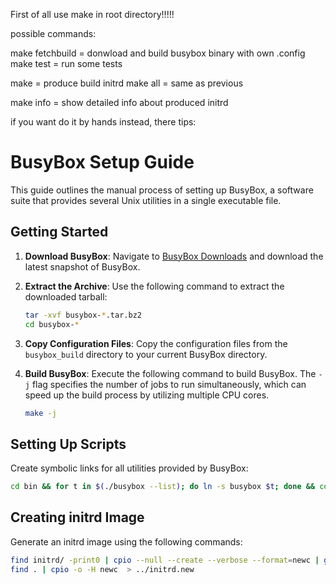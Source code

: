 



First of all use make in root directory!!!!!

possible commands:

make fetchbuild  = donwload and build busybox binary with own .config
make test        = run some tests

make             = produce build initrd
make all         = same as previous

make info        = show detailed info about produced initrd


if you want do it by hands instead, there tips:


# BusyBox Setup Guide

This guide outlines the manual process of setting up BusyBox, a software suite that provides several Unix utilities in a single executable file.

## Getting Started

1. **Download BusyBox**: Navigate to [BusyBox Downloads](https://www.busybox.net/downloads/busybox-snapshot.tar.bz2) and download the latest snapshot of BusyBox.

2. **Extract the Archive**: Use the following command to extract the downloaded tarball:
    ```bash
    tar -xvf busybox-*.tar.bz2
    cd busybox-*
    ```

3. **Copy Configuration Files**: Copy the configuration files from the `busybox_build` directory to your current BusyBox directory.

4. **Build BusyBox**: Execute the following command to build BusyBox. The `-j` flag specifies the number of jobs to run simultaneously, which can speed up the build process by utilizing multiple CPU cores.
    ```bash
    make -j
    ```

## Setting Up Scripts

Create symbolic links for all utilities provided by BusyBox:
```bash
cd bin && for t in $(./busybox --list); do ln -s busybox $t; done && cd -
```

## Creating initrd Image

Generate an initrd image using the following commands:
```bash
find initrd/ -print0 | cpio --null --create --verbose --format=newc | gzip --best > ./test-initramfs.cpio.gz
find . | cpio -o -H newc  > ../initrd.new
```

